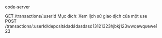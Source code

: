 code-server



GET /transactions/:userId
Mục đích: Xem lịch sử giao dịch của một use
POST /transactions/:userId/depositádadádasdasd13121323hjbkj123wwqewqưewe123